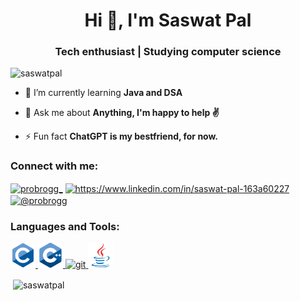 <h1 align="center">Hi 👋, I'm Saswat Pal</h1>
<h3 align="center">Tech enthusiast | Studying computer science</h3>

<p align="left"> <img src="https://komarev.com/ghpvc/?username=saswatpal&label=Profile%20views&color=0e75b6&style=flat" alt="saswatpal" /> </p>

- 🌱 I’m currently learning **Java and DSA**

- 💬 Ask me about **Anything, I'm happy to help ✌️**

- ⚡ Fun fact **ChatGPT is my bestfriend, for now.**

<h3 align="left">Connect with me:</h3>
<p align="left">
<a href="https://twitter.com/probrogg_" target="blank"><img align="center" src="https://raw.githubusercontent.com/rahuldkjain/github-profile-readme-generator/master/src/images/icons/Social/twitter.svg" alt="probrogg_" height="30" width="40" /></a>
<a href="https://linkedin.com/in/https://www.linkedin.com/in/saswat-pal-163a60227" target="blank"><img align="center" src="https://raw.githubusercontent.com/rahuldkjain/github-profile-readme-generator/master/src/images/icons/Social/linked-in-alt.svg" alt="https://www.linkedin.com/in/saswat-pal-163a60227" height="30" width="40" /></a>
<a href="https://hashnode.com/@probrogg" target="blank"><img align="center" src="https://raw.githubusercontent.com/rahuldkjain/github-profile-readme-generator/master/src/images/icons/Social/hashnode.svg" alt="@probrogg" height="30" width="40" /></a>
</p>

<h3 align="left">Languages and Tools:</h3>
<p align="left"> <a href="https://www.cprogramming.com/" target="_blank" rel="noreferrer"> <img src="https://raw.githubusercontent.com/devicons/devicon/master/icons/c/c-original.svg" alt="c" width="40" height="40"/> </a> <a href="https://www.w3schools.com/cpp/" target="_blank" rel="noreferrer"> <img src="https://raw.githubusercontent.com/devicons/devicon/master/icons/cplusplus/cplusplus-original.svg" alt="cplusplus" width="40" height="40"/> </a> <a href="https://git-scm.com/" target="_blank" rel="noreferrer"> <img src="https://www.vectorlogo.zone/logos/git-scm/git-scm-icon.svg" alt="git" width="40" height="40"/> </a> <a href="https://www.java.com" target="_blank" rel="noreferrer"> <img src="https://raw.githubusercontent.com/devicons/devicon/master/icons/java/java-original.svg" alt="java" width="40" height="40"/> </a> </p>

<p>&nbsp;<img align="center" src="https://github-readme-stats.vercel.app/api?username=saswatpal&show_icons=true&locale=en" alt="saswatpal" /></p>
